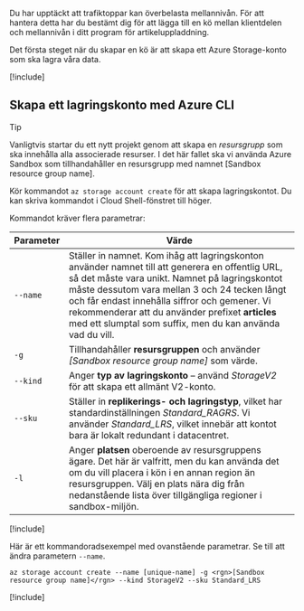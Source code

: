 Du har upptäckt att trafiktoppar kan överbelasta mellannivån. För att hantera detta har du bestämt dig för att lägga till en kö mellan klientdelen och mellannivån i ditt program för artikeluppladdning.

Det första steget när du skapar en kö är att skapa ett Azure Storage-konto som ska lagra våra data.

<!-- Activate the sandbox -->
[!include[](../../../includes/azure-sandbox-activate.md)]

## <a name="create-a-storage-account-with-the-azure-cli"></a>Skapa ett lagringskonto med Azure CLI

> [!TIP] 
> Vanligtvis startar du ett nytt projekt genom att skapa en _resursgrupp_ som ska innehålla alla associerade resurser. I det här fallet ska vi använda Azure Sandbox som tillhandahåller en resursgrupp med namnet <rgn>[Sandbox resource group name]</rgn>.

Kör kommandot `az storage account create` för att skapa lagringskontot. Du kan skriva kommandot i Cloud Shell-fönstret till höger.

Kommandot kräver flera parametrar:

| Parameter | Värde |
|-----------|-------|
| `--name`  | Ställer in namnet. Kom ihåg att lagringskonton använder namnet till att generera en offentlig URL, så det måste vara unikt. Namnet på lagringskontot måste dessutom vara mellan 3 och 24 tecken långt och får endast innehålla siffror och gemener. Vi rekommenderar att du använder prefixet **articles** med ett slumptal som suffix, men du kan använda vad du vill. |
| `-g`        | Tillhandahåller **resursgruppen** och använder _<rgn>[Sandbox resource group name]</rgn>_ som värde. |
| `--kind`    | Anger **typ av lagringskonto** – använd _StorageV2_ för att skapa ett allmänt V2-konto. |
| `--sku`     | Ställer in **replikerings- och lagringstyp**, vilket har standardinställningen _Standard_RAGRS_. Vi använder _Standard_LRS_, vilket innebär att kontot bara är lokalt redundant i datacentret. |
| `-l`        | Anger **platsen** oberoende av resursgruppens ägare. Det här är valfritt, men du kan använda det om du vill placera i kön i en annan region än resursgruppen. Välj en plats nära dig från nedanstående lista över tillgängliga regioner i sandbox-miljön. |

<!-- Resource selection -->
[!include[](../../../includes/azure-sandbox-regions-first-mention-note.md)]

Här är ett kommandoradsexempel med ovanstående parametrar. Se till att ändra parametern `--name`.

```azurecli
az storage account create --name [unique-name] -g <rgn>[Sandbox resource group name]</rgn> --kind StorageV2 --sku Standard_LRS
```

<!-- Paste tip-->
[!include[](../../../includes/azure-cloudshell-copy-paste-tip.md)]
